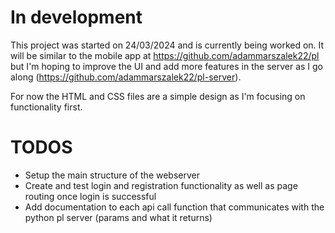 # In development

This project was started on 24/03/2024 and is currently being worked on. It will be similar to the mobile app at https://github.com/adammarszalek22/pl but I'm hoping to improve the UI and add more features in the server as I go along (https://github.com/adammarszalek22/pl-server).

For now the HTML and CSS files are a simple design as I'm focusing on functionality first.

# TODOS

- Setup the main structure of the webserver
- Create and test login and registration functionality as well as page routing once login is successful
- Add documentation to each api call function that communicates with the python pl server (params and what it returns)